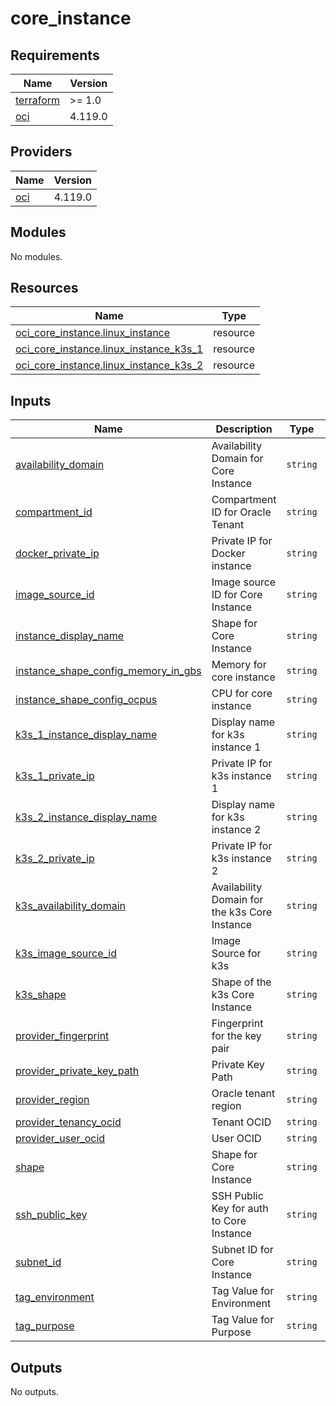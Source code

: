 # core_instance

<!-- BEGINNING OF PRE-COMMIT-TERRAFORM DOCS HOOK -->
## Requirements

| Name | Version |
|------|---------|
| <a name="requirement_terraform"></a> [terraform](#requirement\_terraform) | >= 1.0 |
| <a name="requirement_oci"></a> [oci](#requirement\_oci) | 4.119.0 |

## Providers

| Name | Version |
|------|---------|
| <a name="provider_oci"></a> [oci](#provider\_oci) | 4.119.0 |

## Modules

No modules.

## Resources

| Name | Type |
|------|------|
| [oci_core_instance.linux_instance](https://registry.terraform.io/providers/oracle/oci/4.119.0/docs/resources/core_instance) | resource |
| [oci_core_instance.linux_instance_k3s_1](https://registry.terraform.io/providers/oracle/oci/4.119.0/docs/resources/core_instance) | resource |
| [oci_core_instance.linux_instance_k3s_2](https://registry.terraform.io/providers/oracle/oci/4.119.0/docs/resources/core_instance) | resource |

## Inputs

| Name | Description | Type | Default | Required |
|------|-------------|------|---------|:--------:|
| <a name="input_availability_domain"></a> [availability\_domain](#input\_availability\_domain) | Availability Domain for Core Instance | `string` | n/a | yes |
| <a name="input_compartment_id"></a> [compartment\_id](#input\_compartment\_id) | Compartment ID for Oracle Tenant | `string` | n/a | yes |
| <a name="input_docker_private_ip"></a> [docker\_private\_ip](#input\_docker\_private\_ip) | Private IP for Docker instance | `string` | n/a | yes |
| <a name="input_image_source_id"></a> [image\_source\_id](#input\_image\_source\_id) | Image source ID for Core Instance | `string` | n/a | yes |
| <a name="input_instance_display_name"></a> [instance\_display\_name](#input\_instance\_display\_name) | Shape for Core Instance | `string` | n/a | yes |
| <a name="input_instance_shape_config_memory_in_gbs"></a> [instance\_shape\_config\_memory\_in\_gbs](#input\_instance\_shape\_config\_memory\_in\_gbs) | Memory for core instance | `string` | n/a | yes |
| <a name="input_instance_shape_config_ocpus"></a> [instance\_shape\_config\_ocpus](#input\_instance\_shape\_config\_ocpus) | CPU for core instance | `string` | n/a | yes |
| <a name="input_k3s_1_instance_display_name"></a> [k3s\_1\_instance\_display\_name](#input\_k3s\_1\_instance\_display\_name) | Display name for k3s instance 1 | `string` | n/a | yes |
| <a name="input_k3s_1_private_ip"></a> [k3s\_1\_private\_ip](#input\_k3s\_1\_private\_ip) | Private IP for k3s instance 1 | `string` | n/a | yes |
| <a name="input_k3s_2_instance_display_name"></a> [k3s\_2\_instance\_display\_name](#input\_k3s\_2\_instance\_display\_name) | Display name for k3s instance 2 | `string` | n/a | yes |
| <a name="input_k3s_2_private_ip"></a> [k3s\_2\_private\_ip](#input\_k3s\_2\_private\_ip) | Private IP for k3s instance 2 | `string` | n/a | yes |
| <a name="input_k3s_availability_domain"></a> [k3s\_availability\_domain](#input\_k3s\_availability\_domain) | Availability Domain for the k3s Core Instance | `string` | n/a | yes |
| <a name="input_k3s_image_source_id"></a> [k3s\_image\_source\_id](#input\_k3s\_image\_source\_id) | Image Source for k3s | `string` | n/a | yes |
| <a name="input_k3s_shape"></a> [k3s\_shape](#input\_k3s\_shape) | Shape of the k3s Core Instance | `string` | n/a | yes |
| <a name="input_provider_fingerprint"></a> [provider\_fingerprint](#input\_provider\_fingerprint) | Fingerprint for the key pair | `string` | n/a | yes |
| <a name="input_provider_private_key_path"></a> [provider\_private\_key\_path](#input\_provider\_private\_key\_path) | Private Key Path | `string` | n/a | yes |
| <a name="input_provider_region"></a> [provider\_region](#input\_provider\_region) | Oracle tenant region | `string` | n/a | yes |
| <a name="input_provider_tenancy_ocid"></a> [provider\_tenancy\_ocid](#input\_provider\_tenancy\_ocid) | Tenant OCID | `string` | n/a | yes |
| <a name="input_provider_user_ocid"></a> [provider\_user\_ocid](#input\_provider\_user\_ocid) | User OCID | `string` | n/a | yes |
| <a name="input_shape"></a> [shape](#input\_shape) | Shape for Core Instance | `string` | n/a | yes |
| <a name="input_ssh_public_key"></a> [ssh\_public\_key](#input\_ssh\_public\_key) | SSH Public Key for auth to Core Instance | `string` | n/a | yes |
| <a name="input_subnet_id"></a> [subnet\_id](#input\_subnet\_id) | Subnet ID for Core Instance | `string` | n/a | yes |
| <a name="input_tag_environment"></a> [tag\_environment](#input\_tag\_environment) | Tag Value for Environment | `string` | n/a | yes |
| <a name="input_tag_purpose"></a> [tag\_purpose](#input\_tag\_purpose) | Tag Value for Purpose | `string` | n/a | yes |

## Outputs

No outputs.
<!-- END OF PRE-COMMIT-TERRAFORM DOCS HOOK -->
